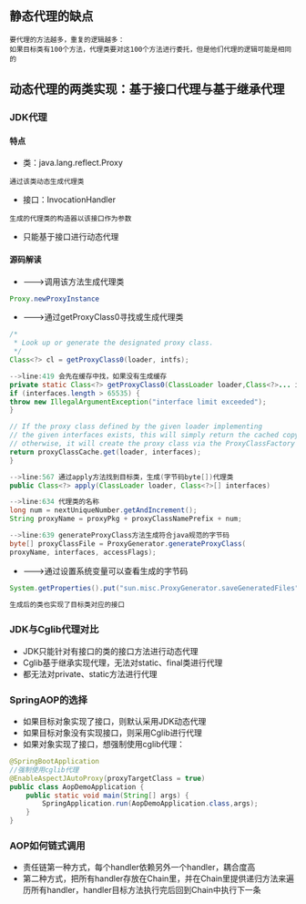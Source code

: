 ## 静态代理的缺点
```
要代理的方法越多，重复的逻辑越多：
如果目标类有100个方法，代理类要对这100个方法进行委托，但是他们代理的逻辑可能是相同的
```

## 动态代理的两类实现：基于接口代理与基于继承代理

### JDK代理

#### 特点
- 类：java.lang.reflect.Proxy
```
通过该类动态生成代理类
```
- 接口：InvocationHandler
```
生成的代理类的构造器以该接口作为参数
```
- 只能基于接口进行动态代理

#### 源码解读


- --->调用该方法生成代理类
```java
Proxy.newProxyInstance
```
- --->通过getProxyClass0寻找或生成代理类
```java
/*
 * Look up or generate the designated proxy class.
 */
Class<?> cl = getProxyClass0(loader, intfs);

-->line:419 会先在缓存中找，如果没有生成缓存
private static Class<?> getProxyClass0(ClassLoader loader,Class<?>... interfaces) {
if (interfaces.length > 65535) {
throw new IllegalArgumentException("interface limit exceeded");
}

// If the proxy class defined by the given loader implementing
// the given interfaces exists, this will simply return the cached copy;
// otherwise, it will create the proxy class via the ProxyClassFactory
return proxyClassCache.get(loader, interfaces);
}

-->line:567 通过apply方法找到目标类，生成(字节码byte[])代理类
public Class<?> apply(ClassLoader loader, Class<?>[] interfaces)

-->line:634 代理类的名称
long num = nextUniqueNumber.getAndIncrement();
String proxyName = proxyPkg + proxyClassNamePrefix + num;

-->line:639 generateProxyClass方法生成符合java规范的字节码
byte[] proxyClassFile = ProxyGenerator.generateProxyClass(
proxyName, interfaces, accessFlags);

```
- --->通过设置系统变量可以查看生成的字节码
```java
System.getProperties().put("sun.misc.ProxyGenerator.saveGeneratedFiles", "true");

生成后的类也实现了目标类对应的接口
```

### JDK与Cglib代理对比

- JDK只能针对有接口的类的接口方法进行动态代理
- Cglib基于继承实现代理，无法对static、final类进行代理
- 都无法对private、static方法进行代理

### SpringAOP的选择

- 如果目标对象实现了接口，则默认采用JDK动态代理
- 如果目标对象没有实现接口，则采用Cglib进行代理
- 如果对象实现了接口，想强制使用cglib代理：
```java
@SpringBootApplication
//强制使用cglib代理
@EnableAspectJAutoProxy(proxyTargetClass = true)
public class AopDemoApplication {
    public static void main(String[] args) {
        SpringApplication.run(AopDemoApplication.class,args);
    }
}
```

### AOP如何链式调用

- 责任链第一种方式，每个handler依赖另外一个handler，耦合度高
- 第二种方式，把所有handler存放在Chain里，并在Chain里提供递归方法来遍历所有handler，handler目标方法执行完后回到Chain中执行下一条